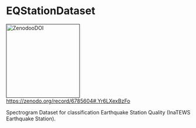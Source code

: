 # EQStationDataset

<a href=""><img width="200" alt="ZenodooDOI" src="https://zenodo.org/badge/DOI/10.5281/zenodo.6785604.svg"/>https://zenodo.org/record/6785604#.Yr6LXexBzFo</a>

Spectrogram Dataset for classification Earthquake Station Quality (InaTEWS Earthquake Station).

